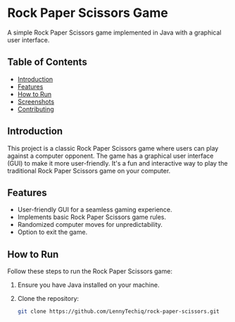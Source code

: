 # Rock Paper Scissors Game

A simple Rock Paper Scissors game implemented in Java with a graphical user interface.

## Table of Contents

- [Introduction](#introduction)
- [Features](#features)
- [How to Run](#how-to-run)
- [Screenshots](#screenshots)
- [Contributing](#contributing)

## Introduction

This project is a classic Rock Paper Scissors game where users can play against a computer opponent. The game has a graphical user interface (GUI) to make it more user-friendly. It's a fun and interactive way to play the traditional Rock Paper Scissors game on your computer.

## Features

- User-friendly GUI for a seamless gaming experience.
- Implements basic Rock Paper Scissors game rules.
- Randomized computer moves for unpredictability.
- Option to exit the game.

## How to Run

Follow these steps to run the Rock Paper Scissors game:

1. Ensure you have Java installed on your machine.
2. Clone the repository:

   ```bash
   git clone https://github.com/LennyTechiq/rock-paper-scissors.git

